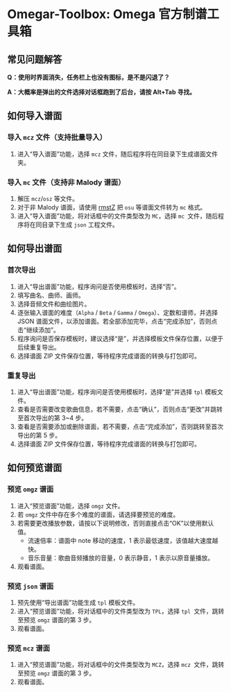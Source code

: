# Omegar-Toolbox: Omega 官方制谱工具箱

## 常见问题解答

**Q：使用时界面消失，任务栏上也没有图标，是不是闪退了？**

**A：大概率是弹出的文件选择对话框跑到了后台，请按 Alt+Tab 寻找。**

## 如何导入谱面

### 导入 `mcz` 文件（支持批量导入）

1. 进入“导入谱面”功能，选择 `mcz` 文件，随后程序将在同目录下生成谱面文件夹。

### 导入 `mc` 文件（支持非 Malody 谱面）

1. 解压 `mcz`/`osz` 等文件。
2. 对于非 Malody 谱面，请使用 [rmstZ](https://lrfasd.github.io/rmstZ/rmstZ_20221022.html) 把 `osu` 等谱面文件转为 `mc` 格式。
3. 进入“导入谱面”功能，将对话框中的文件类型改为 `MC`，选择 `mc `文件，随后程序将在同目录下生成 `json` 工程文件。

## 如何导出谱面

### 首次导出

1. 进入“导出谱面”功能，程序询问是否使用模板时，选择“否”。
2. 填写曲名、曲师、画师。
3. 选择音频文件和曲绘图片。
4. 逐张输入谱面的难度（`Alpha` / `Beta` / `Gamma` / `Omega`）、定数和谱师，并选择 JSON 谱面文件，以添加谱面。若全部添加完毕，点击“完成添加”，否则点击“继续添加”。
5. 程序询问是否保存模板时，建议选择“是”，并选择模板文件保存位置，以便于后续重复导出。
6. 选择谱面 ZIP 文件保存位置，等待程序完成谱面的转换与打包即可。

### 重复导出

1. 进入“导出谱面”功能，程序询问是否使用模板时，选择“是”并选择 `tpl` 模板文件。
2. 查看是否需要改变歌曲信息，若不需要，点击“确认”，否则点击“更改”并跳转至首次导出的第 3~4 步。
3. 查看是否需要添加或删除谱面，若不需要，点击“完成添加”，否则跳转至首次导出的第 5 步。
4. 选择谱面 ZIP 文件保存位置，等待程序完成谱面的转换与打包即可。

## 如何预览谱面

### 预览 `omgz` 谱面

1. 进入“预览谱面”功能，选择 `omgz` 文件。
2. 若 `omgz` 文件中存在多个难度的谱面，请选择要预览的难度。
3. 若需要更改播放参数，请按以下说明修改，否则直接点击“OK”以使用默认值。
   * 流速倍率：谱面中 note 移动的速度，1 表示最低速度，该值越大速度越快。
   * 音乐音量：歌曲音频播放的音量，0 表示静音，1 表示以原音量播放。
4. 观看谱面。

### 预览 `json` 谱面

1. 预先使用“导出谱面”功能生成 `tpl` 模板文件。
2. 进入“预览谱面”功能，将对话框中的文件类型改为 `TPL`，选择 `tpl `文件，跳转至预览 `omgz` 谱面的第 3 步。
3. 观看谱面。

### 预览 `mcz` 谱面

1. 进入“预览谱面”功能，将对话框中的文件类型改为 `MCZ`，选择 `mcz `文件，跳转至预览 `omgz` 谱面的第 3 步。
2. 观看谱面。
